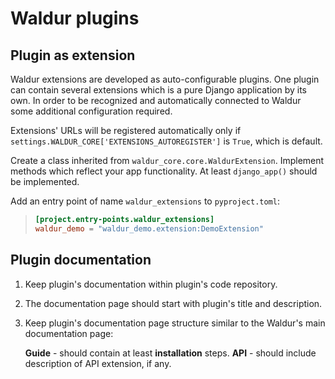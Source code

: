 # Waldur plugins

## Plugin as extension

Waldur extensions are developed as auto-configurable plugins. One plugin
can contain several extensions which is a pure Django application by its
own. In order to be recognized and automatically connected to Waldur
some additional configuration required.

Extensions' URLs will be registered automatically only if
`settings.WALDUR_CORE['EXTENSIONS_AUTOREGISTER']` is `True`, which is
default.

Create a class inherited from
`waldur_core.core.WaldurExtension`. Implement methods which
reflect your app functionality. At least `django_app()`
should be implemented.

Add an entry point of name `waldur_extensions` to `pyproject.toml`:

> ``` toml
> [project.entry-points.waldur_extensions]
> waldur_demo = "waldur_demo.extension:DemoExtension"
> ```

## Plugin documentation

1. Keep plugin's documentation within plugin's code repository.

2. The documentation page should start with plugin's title and
    description.

3. Keep plugin's documentation page structure similar to the Waldur's main documentation page:

    **Guide** - should contain at least **installation** steps.
    **API** - should include description of API extension, if any.
